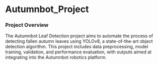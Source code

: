 # Autumnbot_Project
### Project Overview
The Autumnbot Leaf Detection project aims to automate the process of detecting fallen autumn leaves using YOLOv8, a state-of-the-art object detection algorithm. This project includes data preprocessing, model training, validation, and performance evaluation, with outputs aimed at integrating into the Autumnbot robotics platform.


